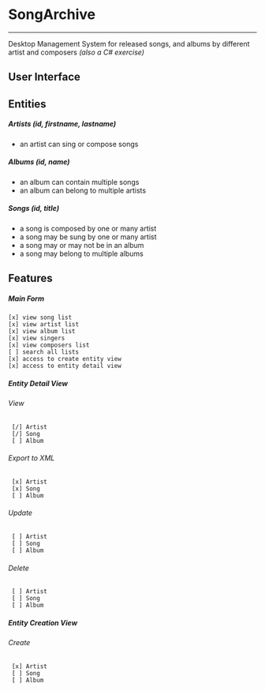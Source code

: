 # SongArchive
----
Desktop Management System for released songs, and albums by different artist and composers _(also a C# exercise)_ 

## User Interface


## Entities

##### Artists _(id, firstname, lastname)_
- an artist can sing or compose songs

##### Albums _(id, name)_
- an album can contain multiple songs
- an album can belong to multiple artists

##### Songs _(id, title)_
- a song is composed by one or many artist
- a song may be sung by one or many artist
- a song may or may not be in an album
- a song may belong to multiple albums

## Features

##### Main Form
```
[x] view song list
[x] view artist list
[x] view album list
[x] view singers
[x] view composers list
[ ] search all lists
[x] access to create entity view
[x] access to entity detail view
```
##### Entity Detail View
###### View
```
 [/] Artist
 [/] Song
 [ ] Album
 ```
###### Export to XML
```
 [x] Artist
 [x] Song
 [ ] Album
 ```
###### Update
```
 [ ] Artist
 [ ] Song
 [ ] Album
 ```
###### Delete
```
 [ ] Artist
 [ ] Song
 [ ] Album
 ```
##### Entity Creation View
###### Create
```
 [x] Artist
 [ ] Song
 [ ] Album
 ```